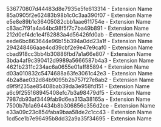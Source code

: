 536770807d44483d8e7935e5fe613314 - Extension Name
85a0905f2e62483b98b1c0c3aa390f07 - Extension Name
e5e8e89b1e36405082cbb1aae611754e - Extension Name
c83ac7f91a4a44bc98f5f7c7ba49b891 - Extension Name
212d0ef4dc1e4f62883a4d56426fd0ab - Extension Name
eede6bc863644e96b15b394a0dd23a1f - Extension Name
294248466aae4cd39cbf2e9e47e9caf0 - Extension Name
cbad918cc3bb4b30886fbd7a1a66e807 - Extension Name
3bda4af9c390412d9989a5666587b4a3 - Extension Name
4621b2311c234ac6a0655e01aff85894 - Extension Name
d03a010832c5474688a63fe3061c42e3 - Extension Name
4b2a8ae032d84b9095b2b757f27e8ab2 - Extension Name
d9f9f235ae85408bab39da3e958fd151 - Extension Name
a6c9f255168945408efc7b3a98479df5 - Extension Name
7987db93af3449fab9d6ea313a38165a - Extension Name
7500b7b1a694434b8b306856c356d2ce - Extension Name
e33a09c23c854faba9baa58de2c1cc43 - Extension Name
1cd5ce1b7e96495b8dd32a9a35f34695 - Extension Name

